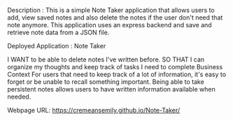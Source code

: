 Description :
This is a simple Note Taker application that allows users to add, view saved notes and also delete the notes if the user don't need that note anymore. This application uses an express backend and save and retrieve note data from a JSON file.

Deployed Application :
Note Taker

I WANT to be able to delete notes I've written before.
SO THAT I can organize my thoughts and keep track of tasks I need to complete
Business Context
For users that need to keep track of a lot of information, it's easy to forget or be unable to recall something important.
Being able to take persistent notes allows users to have written information available when needed.

Webpage URL: https://cremeansemily.github.io/Note-Taker/

